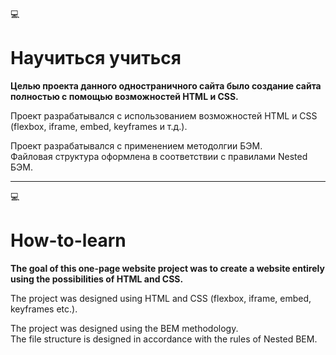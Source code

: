:computer:
# **Научиться учиться** 

**Целью проекта данного одностраничного сайта было создание сайта полностью с помощью возможностей HTML и CSS.**    

Проект разрабатывался с использованием возможностей HTML и CSS (flexbox, iframe, embed, keyframes и т.д.). 

Проект разрабатывался с применением методолгии БЭМ.   
Файловая структура оформлена в соответствии с правилами Nested БЭМ.  

______________

:computer:
# **How-to-learn**  

**The goal of this one-page website project was to create a website entirely using the possibilities of HTML and CSS.** 
	
The project was designed using HTML and CSS (flexbox, iframe, embed, keyframes etc.).  

The project was designed using the BEM methodology.  
The file structure is designed in accordance with the rules of Nested BEM.  

